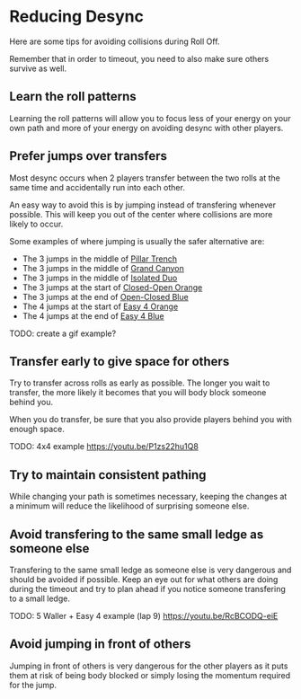 # Reducing Desync

Here are some tips for avoiding collisions during Roll Off.

Remember that in order to timeout, you need to also make sure others survive as well.

## Learn the roll patterns

Learning the roll patterns will allow you to focus less of your energy on your own path and more of your energy on avoiding desync with other players.

## Prefer jumps over transfers

Most desync occurs when 2 players transfer between the two rolls at the same time and accidentally run into each other.

An easy way to avoid this is by jumping instead of transfering whenever possible. This will keep you out of the center where collisions are more likely to occur.

Some examples of where jumping is usually the safer alternative are:

* The 3 jumps in the middle of [Pillar Trench](../rolls/pillar-trench.md)
* The 3 jumps in the middle of [Grand Canyon](../rolls/grand-canyon.md)
* The 3 jumps in the middle of [Isolated Duo](../rolls/isolated-duo.md)
* The 3 jumps at the start of [Closed-Open Orange](../rolls/closed-open-open-closed.md)
* The 3 jumps at the end of [Open-Closed Blue](../rolls/closed-open-open-closed.md)
* The 4 jumps at the start of [Easy 4 Orange](../rolls/easy-4.md)
* The 4 jumps at the end of [Easy 4 Blue](../rolls/easy-4.md)

TODO: create a gif example?

## Transfer early to give space for others

Try to transfer across rolls as early as possible. The longer you wait to transfer, the more likely it becomes that you will body block someone behind you.

When you do transfer, be sure that you also provide players behind you with enough space.

TODO: 4x4 example <https://youtu.be/P1zs22hu1Q8>

## Try to maintain consistent pathing

While changing your path is sometimes necessary, keeping the changes at a minimum will reduce the likelihood of surprising someone else.

## Avoid transfering to the same small ledge as someone else

Transfering to the same small ledge as someone else is very dangerous and should be avoided if possible. Keep an eye out for what others are doing during the timeout and try to plan ahead if you notice someone transfering to a small ledge.

TODO: 5 Waller + Easy 4 example (lap 9) <https://youtu.be/RcBCODQ-eiE>

## Avoid jumping in front of others

Jumping in front of others is very dangerous for the other players as it puts them at risk of being body blocked or simply losing the momentum required for the jump.
